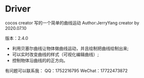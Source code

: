 # Driver

cocos creator 写的一个简单的曲线运动
Author:JerryYang
creator by 2020.07.10


版本：2.4.0


- 利用贝塞尔曲线让物体做曲线运动，并且绘制把曲线绘制出来;
- 可以实时改变曲线的样式（可视化编辑曲线）;
- 控制物体沿曲线的的正方向。


有问题可以联系我：
QQ：1752216795
WeChat：17722473872
